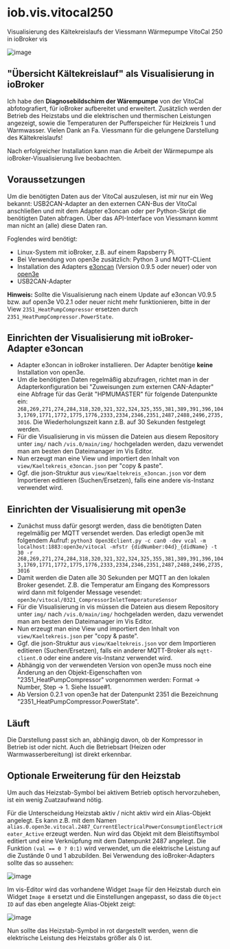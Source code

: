 # iob.vis.vitocal250
Visualisierung des Kältekreislaufs der Viessmann Wärmepumpe VitoCal 250 in ioBroker vis

![image](https://github.com/MyHomeMyData/iob.vis.vitocal250/assets/144950531/ae8db68a-1c3b-445d-9f34-360ff7229547)

## "Übersicht Kältekreislauf" als Visualisierung in ioBroker
Ich habe den **Diagnosebildschirm der Wärempumpe** von der VitoCal abfotografiert, für ioBroker aufbereitet und erweitert. Zusätzlich werden der Betrieb des Heizstabs und die elektrischen und thermischen Leistungen angezeigt, sowie die Temperaturen der Pufferspeicher für Heizkreis 1 und Warmwasser. Vielen Dank an Fa. Viessmann für die gelungene Darstellung des Kältekreislaufs!

Nach erfolgreicher Installation kann man die Arbeit der Wärmepumpe als ioBroker-Visualisierung live beobachten.

## Voraussetzungen
Um die benötigten Daten aus der VitoCal auszulesen, ist mir nur ein Weg bekannt: USB2CAN-Adapter an den externen CAN-Bus der VitoCal anschließen und mit dem Adapter e3oncan oder per Python-Skript die benötigten Daten abfragen. Über das API-Interface von Viessmann kommt man nicht an (alle) diese Daten ran.

Foglendes wird benötigt:
- Linux-System mit ioBroker, z.B. auf einem Rapsberry Pi.
- Bei Verwendung von open3e zusätzlich: Python 3 und MQTT-CLient
- Installation des Adapters [e3oncan](https://github.com/MyHomeMyData/ioBroker.e3oncan) (Version 0.9.5 oder neuer) oder von [open3e](https://github.com/abnoname/open3e)
- USB2CAN-Adapter

**Hinweis:** Sollte die Visualisierung nach einem Update auf e3oncan V0.9.5 bzw. auf open3e V0.2.1 oder neuer nicht mehr funktionieren, bitte in der View `2351_HeatPumpCompressor` ersetzen durch `2351_HeatPumpCompressor.PowerState`.

## Einrichten der Visualisierung mit ioBroker-Adapter e3oncan
- Adapter e3oncan in ioBroker installieren. Der Adapter benötige **keine** Installation von open3e.
- Um die benötigten Daten regelmäßig abzufragen, richtet man in der Adapterkonfiguration bei "Zuweisungen zum externen CAN-Adapter" eine Abfrage für das Gerät "HPMUMASTER" für folgende Datenpunkte ein: `268,269,271,274,284,318,320,321,322,324,325,355,381,389,391,396,1043,1769,1771,1772,1775,1776,2333,2334,2346,2351,2487,2488,2496,2735,3016`. Die Wiederholungszeit kann z.B. auf 30 Sekunden festgelegt werden.
- Für die Visualisierung in vis müssen die Dateien aus diesem Repository unter `img/` nach `/vis.0/main/img/` hochgeladen werden, dazu verwendet man am besten den Dateimanager im Vis Editor.
- Nun erzeugt man eine View und importiert den Inhalt von `view/Kaeltekreis_e3oncan.json` per "copy & paste".
- Ggf. die json-Struktur aus `view/Kaeltekreis_e3oncan.json` vor dem Importieren editieren (Suchen/Ersetzen), falls eine andere vis-Instanz verwendet wird.

## Einrichten der Visualisierung mit open3e
- Zunächst muss dafür gesorgt werden, dass die benötigten Daten regelmäßig per MQTT versendet werden. Das erledigt open3e mit folgendem Aufruf: `python3 Open3Eclient.py -c can0 -dev vcal -m localhost:1883:open3e/vitocal -mfstr {didNumber:04d}_{didName} -t 30 -r 268,269,271,274,284,318,320,321,322,324,325,355,381,389,391,396,1043,1769,1771,1772,1775,1776,2333,2334,2346,2351,2487,2488,2496,2735,3016`
- Damit werden die Daten alle 30 Sekunden per MQTT an den lokalen Broker gesendet. Z.B. die Temperatur am Eingang des Kompressors wird dann mit folgender Message vesendet: `open3e/vitocal/0321_CompressorInletTemperatureSensor`
- Für die Visualisierung in vis müssen die Dateien aus diesem Repository unter `img/` nach `/vis.0/main/img/` hochgeladen werden, dazu verwendet man am besten den Dateimanager im Vis Editor.
- Nun erzeugt man eine View und importiert den Inhalt von `view/Kaeltekreis.json` per "copy & paste".
- Ggf. die json-Struktur aus `view/Kaeltekreis.json` vor dem Importieren editieren (Suchen/Ersetzen), falls ein anderer MQTT-Broker als `mqtt-client.0` oder eine andere vis-Instanz verwendet wird.
- Abhängig von der verwendeten Version von open3e muss noch eine Änderung an den Objekt-Eigenschaften von "2351_HeatPumpCompressor" vorgenommen werden: Format -> Number, Step -> 1. Siehe Issue#1.
- Ab Version 0.2.1 von open3e hat der Datenpunkt 2351 die Bezeichnung "2351_HeatPumpCompressor.PowerState".

## Läuft
Die Darstellung passt sich an, abhängig davon, ob der Kompressor in Betrieb ist oder nicht. Auch die Betriebsart (Heizen oder Warmwasserbereitung) ist direkt erkennbar.

## Optionale Erweiterung für den Heizstab
Um auch das Heizstab-Symbol bei aktivem Betrieb optisch hervorzuheben, ist ein wenig Zuatzaufwand nötig.

Für die Unterscheidung Heizstab aktiv / nicht aktiv wird ein Alias-Objekt angelegt. Es kann z.B. mit dem Namen `alias.0.open3e.vitocal.2487_CurrentElectricalPowerConsumptionElectricHeater_Active` erzeugt werden. Nun wird das Objekt mit dem Bleistiftsymbol editiert und eine Verknüpfung mit dem Datenpunkt 2487 angelegt. Die Funktion `(val == 0 ? 0:1)` wird verwendet, um die elektrische Leistung auf die Zustände 0 und 1 abzubilden. Bei Verwendung des ioBroker-Adapters sollte das so aussehen:

![image](https://github.com/MyHomeMyData/iob.vis.vitocal250/assets/144950531/6ef84512-404c-4855-81e0-5397b2cf6b39)

Im vis-Editor wird das vorhandene Widget `Image` für den Heizstab durch ein Widget `Image 8` ersetzt und die Einstellungen angepasst, so dass die `Object ID` auf das eben angelegte Alias-Objekt zeigt:

![image](https://github.com/MyHomeMyData/iob.vis.vitocal250/assets/144950531/2a7e3954-8afe-4358-b876-4cd13054317e)

Nun sollte das Heizstab-Symbol in rot dargestellt werden, wenn die elektrische Leistung des Heizstabs größer als 0 ist.
